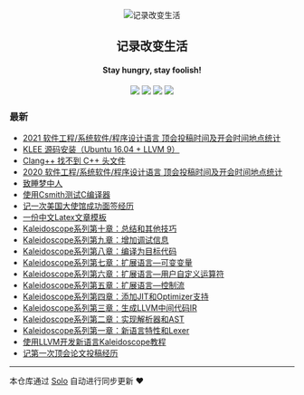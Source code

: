 <p align="center"><img alt="记录改变生活" src="https://github.com/academicpages/academicpages.github.io/blob/master/images/site-logo.png"></p><h2 align="center">
记录改变生活
</h2>

<h4 align="center">Stay hungry, stay foolish!</h4>
<p align="center"><a title="记录改变生活" target="_blank" href="https://github.com/Hanseltu/solo-blog"><img src="https://img.shields.io/github/last-commit/Hanseltu/solo-blog.svg?style=flat-square&color=FF9900"></a>
<a title="GitHub repo size in bytes" target="_blank" href="https://github.com/Hanseltu/solo-blog"><img src="https://img.shields.io/github/repo-size/Hanseltu/solo-blog.svg?style=flat-square"></a>
<a title="Solo Version" target="_blank" href="https://github.com/88250/solo/releases"><img src="https://img.shields.io/badge/solo-4.3.1-f1e05a.svg?style=flat-square&color=blueviolet"></a>
<a title="Hits" target="_blank" href="https://github.com/88250/hits"><img src="https://hits.b3log.org/Hanseltu/solo-blog.svg"></a></p>

### 最新

* [2021 软件工程/系统软件/程序设计语言 顶会投稿时间及开会时间地点统计](http://www.tuhaoxin.cn/articles/2021/03/28/1616941132076.html)
* [KLEE 源码安装（Ubuntu 16.04 + LLVM 9）](http://www.tuhaoxin.cn/articles/2020/09/02/1599010864170.html)
* [Clang++ 找不到 C++ 头文件](http://www.tuhaoxin.cn/articles/2020/03/09/1583726938039.html)
* [2020 软件工程/系统软件/程序设计语言 顶会投稿时间及开会时间地点统计](http://www.tuhaoxin.cn/articles/2020/03/01/1583031516820.html)
* [致睡梦中人](http://www.tuhaoxin.cn/articles/2020/02/07/1581047207055.html)
* [使用Csmith测试C编译器](http://www.tuhaoxin.cn/articles/2019/12/28/1577535036226.html)
* [记一次美国大使馆成功面签经历](http://www.tuhaoxin.cn/articles/2019/10/15/1571139491625.html)
* [一份中文Latex文章模板](http://www.tuhaoxin.cn/articles/2019/10/04/1570183342838.html)
* [Kaleidoscope系列第十章：总结和其他技巧](http://www.tuhaoxin.cn/articles/2019/10/03/1570032839645.html)
* [Kaleidoscope系列第九章：增加调试信息](http://www.tuhaoxin.cn/articles/2019/10/03/1570032703820.html)
* [Kaleidoscope系列第八章：编译为目标代码](http://www.tuhaoxin.cn/articles/2019/10/03/1570032470366.html)
* [Kaleidoscope系列第七章：扩展语言—可变变量](http://www.tuhaoxin.cn/articles/2019/10/02/1570022848571.html)
* [Kaleidoscope系列第六章：扩展语言—用户自定义运算符](http://www.tuhaoxin.cn/articles/2019/10/02/1570020144718.html)
* [Kaleidoscope系列第五章：扩展语言—控制流](http://www.tuhaoxin.cn/articles/2019/10/02/1570016138842.html)
* [Kaleidoscope系列第四章：添加JIT和Optimizer支持](http://www.tuhaoxin.cn/articles/2019/10/02/1570001336572.html)
* [Kaleidoscope系列第三章：生成LLVM中间代码IR](http://www.tuhaoxin.cn/articles/2019/10/02/1569989065380.html)
* [Kaleidoscope系列第二章：实现解析器和AST](http://www.tuhaoxin.cn/articles/2019/10/02/1569977094025.html)
* [Kaleidoscope系列第一章：新语言特性和Lexer](http://www.tuhaoxin.cn/articles/2019/10/01/1569940099352.html)
* [使用LLVM开发新语言Kaleidoscope教程](http://www.tuhaoxin.cn/articles/2019/10/01/1569927157476.html)
* [记第一次顶会论文投稿经历](http://www.tuhaoxin.cn/articles/2019/08/26/1566832624038.html)



---

本仓库通过 [Solo](https://github.com/88250/solo) 自动进行同步更新 ❤️ 